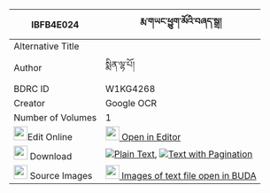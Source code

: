 |IBFB4E024|རྨ་གཡང་ཕྱུག་མོའི་བཞད་སྒྲ། 
| --- | --- 
|Alternative Title |
|Author| སྨིན་ལྷ་པོ།
|BDRC ID | W1KG4268
|Creator | Google OCR
|Number of Volumes| 1
|<img width="25" src="https://img.icons8.com/color/25/000000/edit-property.png">Edit Online| [<img width="25" src="https://avatars.githubusercontent.com/u/45091458?s=200&v=4"> Open in Editor](http://editor.openpecha.org/IBFB4E024)
|<img width="25" src="https://img.icons8.com/fluent/48/000000/download-2.png"/>  Download | [![](https://img.icons8.com/color/20/000000/txt.png)Plain Text](https://github.com/Openpecha/IBFB4E024/releases/download/v1/ma_yang_chuk_mo_i_shye_dra_plain_IBFB4E024.zip), [![](https://img.icons8.com/color/20/000000/txt.png)Text with Pagination](https://github.com/Openpecha/IBFB4E024/releases/download/v1/ma_yang_chuk_mo_i_shye_dra_pages_IBFB4E024.zip)
|<img width="25" src="https://img.icons8.com/plasticine/100/000000/pictures-folder.png"/>  Source Images | [<img width="25" src="https://library.bdrc.io/icons/BUDA-small.svg"> Images of text file open in BUDA](https://library.bdrc.io/show/bdr:W1KG4268)